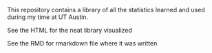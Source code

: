 This repository contains a library of all the statistics learned and used during my time at UT Austin.

See the HTML for the neat library visualized

See the RMD for rmarkdown file where it was written
